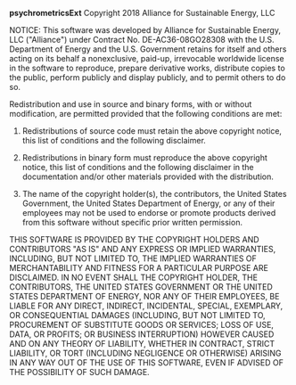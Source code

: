 **psychrometricsExt** Copyright 2018 Alliance for Sustainable Energy, LLC

NOTICE: This software was developed by Alliance for Sustainable Energy, LLC ("Alliance") under
Contract No. DE-AC36-08GO28308 with the U.S. Department of Energy and the U.S. Government retains
for itself and others acting on its behalf a nonexclusive, paid-up, irrevocable worldwide license in
the software to reproduce, prepare derivative works, distribute copies to the public, perform
publicly and display publicly, and to permit others to do so.

Redistribution and use in source and binary forms, with or without modification, are permitted
provided that the following conditions are met:

1. Redistributions of source code must retain the above copyright notice, this list of conditions
   and the following disclaimer.

2. Redistributions in binary form must reproduce the above copyright notice, this list of conditions
   and the following disclaimer in the documentation and/or other materials provided with the
   distribution.

3. The name of the copyright holder(s), the contributors, the United States Government, the United
   States Department of Energy, or any of their employees may not be used to endorse or promote
   products derived from this software without specific prior written permission.

THIS SOFTWARE IS PROVIDED BY THE COPYRIGHT HOLDERS AND CONTRIBUTORS "AS IS" AND ANY EXPRESS OR
IMPLIED WARRANTIES, INCLUDING, BUT NOT LIMITED TO, THE IMPLIED WARRANTIES OF MERCHANTABILITY AND
FITNESS FOR A PARTICULAR PURPOSE ARE DISCLAIMED. IN NO EVENT SHALL THE COPYRIGHT HOLDER, THE
CONTRIBUTORS, THE UNITED STATES GOVERNMENT OR THE UNITED STATES DEPARTMENT OF ENERGY, NOR ANY OF
THEIR EMPLOYEES, BE LIABLE FOR ANY DIRECT, INDIRECT, INCIDENTAL, SPECIAL, EXEMPLARY, OR
CONSEQUENTIAL DAMAGES (INCLUDING, BUT NOT LIMITED TO, PROCUREMENT OF SUBSTITUTE GOODS OR SERVICES;
LOSS OF USE, DATA, OR PROFITS; OR BUSINESS INTERRUPTION) HOWEVER CAUSED AND ON ANY THEORY OF
LIABILITY, WHETHER IN CONTRACT, STRICT LIABILITY, OR TORT (INCLUDING NEGLIGENCE OR OTHERWISE)
ARISING IN ANY WAY OUT OF THE USE OF THIS SOFTWARE, EVEN IF ADVISED OF THE POSSIBILITY OF SUCH
DAMAGE.
